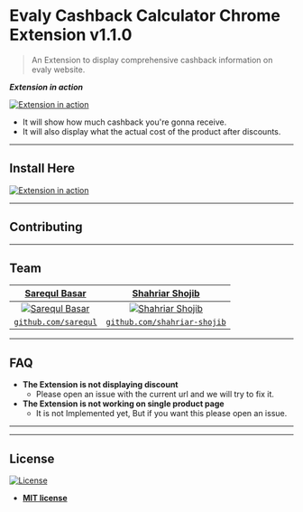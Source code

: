 # Evaly Cashback Calculator Chrome Extension v1.1.0

> An Extension to display comprehensive cashback information on evaly website.


***Extension in action***

[![Extension in action](https://i.imgur.com/OXKj2a0.png)]()

- It will show how much cashback you're gonna receive.  
- It will also display what the actual cost of the product after discounts.

---


## Install Here
[![Extension in action](https://developer.chrome.com/webstore/images/ChromeWebStore_BadgeWBorder_v2_206x58.png)](https://chrome.google.com/webstore/detail/evaly-cashback-calculator/kpleomdolbcdmcngkodgikkhkamjajjl)


---

## Contributing

---

## Team

| <a href="https://github.com/sarequl" target="_blank">Sarequl Basar</a> | <a href="https://github.com/shahriar-shojib" target="_blank">Shahriar Shojib</a> |
| :---: |:---:| 
| [![Sarequl Basar](https://secure.gravatar.com/avatar/ed26e867c9b13775c932cf3a0990e606?size=200)](https://github.com/sarequl)    | [![Shahriar Shojib](https://secure.gravatar.com/avatar/d21df5395ba182cd1045d52ebc404c25?s=200)](https://github.com/shahriar-shojib) | 
| <a href="https://github.com/sarequl" target="_blank">`github.com/sarequl`</a> | <a href="https://github.com/shahriar-shojib" target="_blank">`github.com/shahriar-shojib`</a> |

---

## FAQ

- **The Extension is not displaying discount**
    - Please open an issue with the current url and we will try to fix it.
- **The Extension is not working on single product page**
    - It is not Implemented yet, But if you want this please open an issue.
---

---

## License

[![License](http://img.shields.io/:license-mit-blue.svg?style=flat-square)](http://badges.mit-license.org)

- **[MIT license](http://opensource.org/licenses/mit-license.php)**
